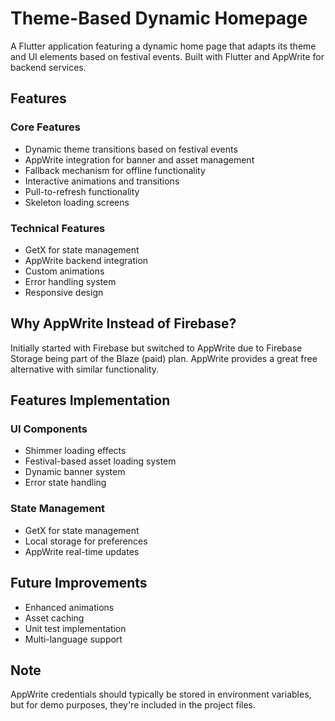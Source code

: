 # Theme-Based Dynamic Homepage

A Flutter application featuring a dynamic home page that adapts its theme and UI elements based on festival events. Built with Flutter and AppWrite for backend services.

## Features

### Core Features
- Dynamic theme transitions based on festival events
- AppWrite integration for banner and asset management
- Fallback mechanism for offline functionality
- Interactive animations and transitions
- Pull-to-refresh functionality
- Skeleton loading screens

### Technical Features
- GetX for state management
- AppWrite backend integration
- Custom animations
- Error handling system
- Responsive design

## Why AppWrite Instead of Firebase?

Initially started with Firebase but switched to AppWrite due to Firebase Storage being part of the Blaze (paid) plan. AppWrite provides a great free alternative with similar functionality.

## Features Implementation

### UI Components
- Shimmer loading effects
- Festival-based asset loading system
- Dynamic banner system
- Error state handling

### State Management
- GetX for state management
- Local storage for preferences
- AppWrite real-time updates

## Future Improvements
- Enhanced animations
- Asset caching
- Unit test implementation
- Multi-language support

## Note
AppWrite credentials should typically be stored in environment variables, but for demo purposes, they're included in the project files.
